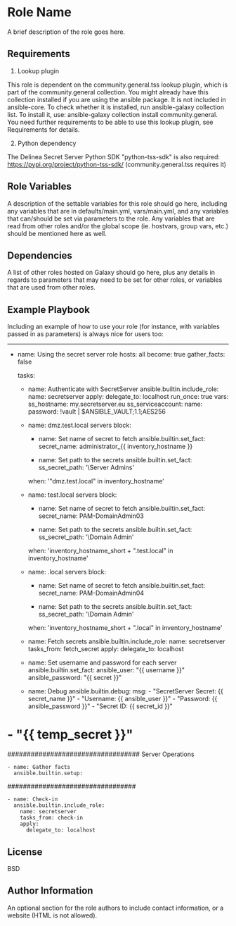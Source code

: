 Role Name
=========

A brief description of the role goes here.

Requirements
------------

1. Lookup plugin
   
  This role is dependent on the community.general.tss lookup plugin, which is part of the community.general collection.
  You might already have this collection installed if you are using the ansible package. It is not included in ansible-core. To check whether it is installed, run ansible-galaxy collection list.
  To install it, use: ansible-galaxy collection install community.general. You need further requirements to be able to use this lookup plugin, see Requirements for details.

2. Python dependency

  The Delinea Secret Server Python SDK "python-tss-sdk" is also required: https://pypi.org/project/python-tss-sdk/
  (community.general.tss requires it)

Role Variables
--------------

A description of the settable variables for this role should go here, including any variables that are in defaults/main.yml, vars/main.yml, and any variables that can/should be set via parameters to the role. Any variables that are read from other roles and/or the global scope (ie. hostvars, group vars, etc.) should be mentioned here as well.

Dependencies
------------

A list of other roles hosted on Galaxy should go here, plus any details in regards to parameters that may need to be set for other roles, or variables that are used from other roles.

Example Playbook
----------------

Including an example of how to use your role (for instance, with variables passed in as parameters) is always nice for users too:

---
- name: Using the secret server role
  hosts: all
  become: true
  gather_facts: false

  tasks:

    - name: Authenticate with SecretServer
      ansible.builtin.include_role:
        name: secretserver
        apply:
          delegate_to: localhost
          run_once: true
      vars:
        ss_hostname: my.secretserver.eu
        ss_serviceaccount:
            name: <username of a secret server account with suffiecient permissions>
            password: !vault |
              $ANSIBLE_VAULT;1.1;AES256
              <here goes the encrypted password of the account>

    - name: dmz.test.local servers
      block:

        - name: Set name of secret to fetch
          ansible.builtin.set_fact:
            secret_name: administrator_{{ inventory_hostname }}

        - name: Set path to the secrets
          ansible.builtin.set_fact:
            ss_secret_path: '\Server Admins\'

      when: '"dmz.test.local" in inventory_hostname'

    - name: test.local servers
      block:

        - name: Set name of secret to fetch
          ansible.builtin.set_fact:
            secret_name: PAM-DomainAdmin03

        - name: Set path to the secrets
          ansible.builtin.set_fact:
            ss_secret_path: '\Domain Admin\'

      when: 'inventory_hostname_short + ".test.local" in inventory_hostname'

    - name: .local servers
      block:

        - name: Set name of secret to fetch
          ansible.builtin.set_fact:
            secret_name: PAM-DomainAdmin04

        - name: Set path to the secrets
          ansible.builtin.set_fact:
            ss_secret_path: '\Domain Admin\'

      when: 'inventory_hostname_short + ".local" in inventory_hostname'


    - name: Fetch secrets
      ansible.builtin.include_role:
        name: secretserver
        tasks_from: fetch_secret
        apply:
          delegate_to: localhost

    - name: Set username and password for each server
      ansible.builtin.set_fact:
        ansible_user: "{{ username }}"
        ansible_password: "{{ secret }}"

    - name: Debug
      ansible.builtin.debug:
        msg:
          - "SecretServer Secret: {{ secret_name }}"
          - "Username: {{ ansible_user }}"
          - "Password: {{ ansible_password }}"
          - "Secret ID: {{ secret_id }}"
#          - "{{ temp_secret }}"

################################## Server Operations

    - name: Gather facts
      ansible.builtin.setup:

#################################

    - name: Check-in
      ansible.builtin.include_role:
        name: secretserver
        tasks_from: check-in
        apply:
          delegate_to: localhost



License
-------

BSD

Author Information
------------------

An optional section for the role authors to include contact information, or a website (HTML is not allowed).
